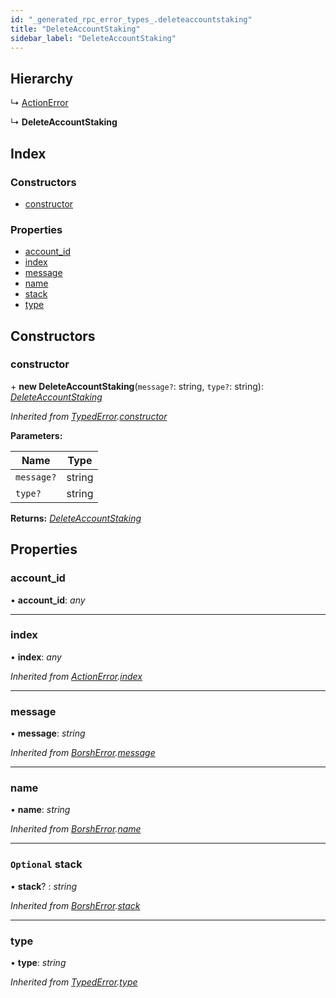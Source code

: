 ```yaml
---
id: "_generated_rpc_error_types_.deleteaccountstaking"
title: "DeleteAccountStaking"
sidebar_label: "DeleteAccountStaking"
---
```


## Hierarchy

  ↳ [ActionError](_generated_rpc_error_types_.actionerror.md)

  ↳ **DeleteAccountStaking**

## Index

### Constructors

* [constructor](_generated_rpc_error_types_.deleteaccountstaking.md#constructor)

### Properties

* [account_id](_generated_rpc_error_types_.deleteaccountstaking.md#account_id)
* [index](_generated_rpc_error_types_.deleteaccountstaking.md#index)
* [message](_generated_rpc_error_types_.deleteaccountstaking.md#message)
* [name](_generated_rpc_error_types_.deleteaccountstaking.md#name)
* [stack](_generated_rpc_error_types_.deleteaccountstaking.md#optional-stack)
* [type](_generated_rpc_error_types_.deleteaccountstaking.md#type)

## Constructors

###  constructor

\+ **new DeleteAccountStaking**(`message?`: string, `type?`: string): *[DeleteAccountStaking](_generated_rpc_error_types_.deleteaccountstaking.md)*

*Inherited from [TypedError](_utils_errors_.typederror.md).[constructor](_utils_errors_.typederror.md#constructor)*

**Parameters:**

Name | Type |
------ | ------ |
`message?` | string |
`type?` | string |

**Returns:** *[DeleteAccountStaking](_generated_rpc_error_types_.deleteaccountstaking.md)*

## Properties

###  account_id

• **account_id**: *any*

___

###  index

• **index**: *any*

*Inherited from [ActionError](_generated_rpc_error_types_.actionerror.md).[index](_generated_rpc_error_types_.actionerror.md#index)*

___

###  message

• **message**: *string*

*Inherited from [BorshError](_utils_serialize_.borsherror.md).[message](_utils_serialize_.borsherror.md#message)*

___

###  name

• **name**: *string*

*Inherited from [BorshError](_utils_serialize_.borsherror.md).[name](_utils_serialize_.borsherror.md#name)*

___

### `Optional` stack

• **stack**? : *string*

*Inherited from [BorshError](_utils_serialize_.borsherror.md).[stack](_utils_serialize_.borsherror.md#optional-stack)*

___

###  type

• **type**: *string*

*Inherited from [TypedError](_utils_errors_.typederror.md).[type](_utils_errors_.typederror.md#type)*

